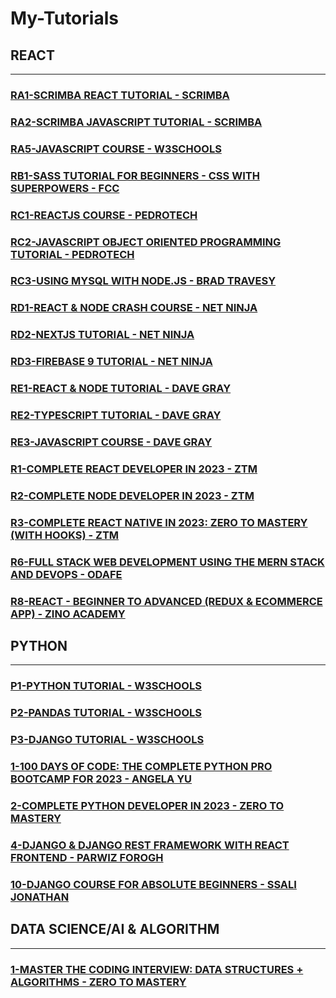 # My-Tutorials

## REACT

---

### [RA1-SCRIMBA REACT TUTORIAL - SCRIMBA](/courses/RA1.md)

### [RA2-SCRIMBA JAVASCRIPT TUTORIAL - SCRIMBA](/courses/RA2.md)

### [RA5-JAVASCRIPT COURSE - W3SCHOOLS](/courses/RA5.md)

### [RB1-SASS TUTORIAL FOR BEGINNERS - CSS WITH SUPERPOWERS - FCC](/courses/RB1.md)

### [RC1-REACTJS COURSE - PEDROTECH](/courses/RC1.md)

### [RC2-JAVASCRIPT OBJECT ORIENTED PROGRAMMING TUTORIAL - PEDROTECH](/courses/RC2.md)

### [RC3-USING MYSQL WITH NODE.JS - BRAD TRAVESY](/courses/RC3.md)

### [RD1-REACT & NODE CRASH COURSE - NET NINJA](/courses/RD1.md)

### [RD2-NEXTJS TUTORIAL - NET NINJA](/courses/RD2.md)

### [RD3-FIREBASE 9 TUTORIAL - NET NINJA](/courses/RD3.md)

### [RE1-REACT & NODE TUTORIAL - DAVE GRAY](/courses/RE1.md)

### [RE2-TYPESCRIPT TUTORIAL - DAVE GRAY](/courses/RE2.md)

### [RE3-JAVASCRIPT COURSE - DAVE GRAY](/courses/RE3.md)

### [R1-COMPLETE REACT DEVELOPER IN 2023 - ZTM](/courses/R1.md)

### [R2-COMPLETE NODE DEVELOPER IN 2023 - ZTM](/courses/R2.md)

### [R3-COMPLETE REACT NATIVE IN 2023: ZERO TO MASTERY (WITH HOOKS) - ZTM](/courses/R3.md)

### [R6-FULL STACK WEB DEVELOPMENT USING THE MERN STACK AND DEVOPS - ODAFE](/courses/R6.md)

### [R8-REACT - BEGINNER TO ADVANCED (REDUX & ECOMMERCE APP) - ZINO ACADEMY](/courses/R8.md)

## PYTHON

---

### [P1-PYTHON TUTORIAL - W3SCHOOLS](/courses/python/P1.md)

### [P2-PANDAS TUTORIAL - W3SCHOOLS](/courses/python/P2.md)

### [P3-DJANGO TUTORIAL - W3SCHOOLS](/courses/python/P3.md)

### [1-100 DAYS OF CODE: THE COMPLETE PYTHON PRO BOOTCAMP FOR 2023 - ANGELA YU](/courses/python/1.md)

### [2-COMPLETE PYTHON DEVELOPER IN 2023 - ZERO TO MASTERY](/courses/python/2.md)

### [4-DJANGO & DJANGO REST FRAMEWORK WITH REACT FRONTEND - PARWIZ FOROGH](/courses/python/4.md)

### [10-DJANGO COURSE FOR ABSOLUTE BEGINNERS - SSALI JONATHAN](/courses/python/10.md)

## DATA SCIENCE/AI & ALGORITHM

---

### [1-MASTER THE CODING INTERVIEW: DATA STRUCTURES + ALGORITHMS - ZERO TO MASTERY](/courses/ds/1.md)
